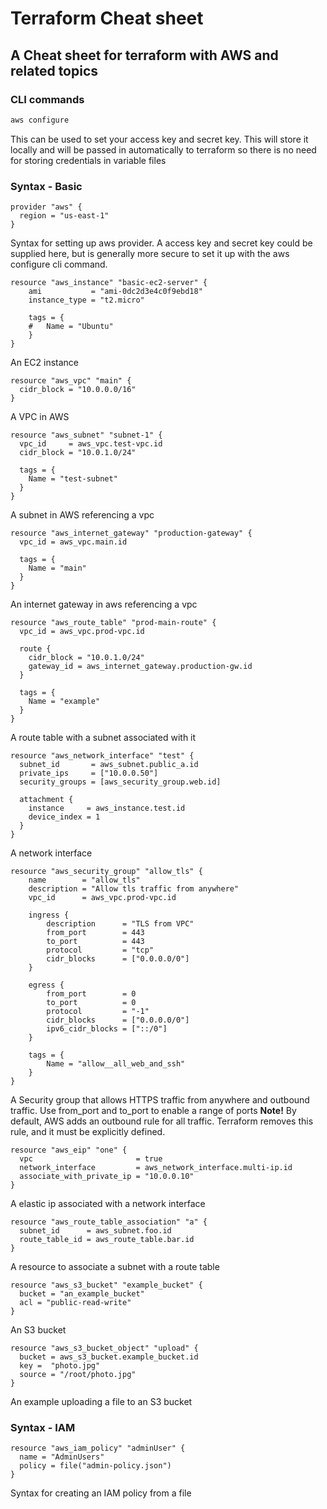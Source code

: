 # Terraform Cheat sheet
## A Cheat sheet for terraform with AWS and related topics

### CLI commands
```bash
aws configure
```
This can be used to set your access key and secret key. This will store it locally and will be passed in automatically to terraform so there is no need for storing credentials in variable files

### Syntax - Basic
```hcl
provider "aws" {
  region = "us-east-1"
}
```
Syntax for setting up aws provider. A access key and secret key could be supplied here, but is generally more secure to set it up with the aws configure cli command.

```hcl
resource "aws_instance" "basic-ec2-server" {
    ami           = "ami-0dc2d3e4c0f9ebd18"
    instance_type = "t2.micro"

    tags = {
    #   Name = "Ubuntu"
    }
}
```
An EC2 instance

```hcl
resource "aws_vpc" "main" {
  cidr_block = "10.0.0.0/16"
}
```
A VPC in AWS

```hcl
resource "aws_subnet" "subnet-1" {
  vpc_id     = aws_vpc.test-vpc.id
  cidr_block = "10.0.1.0/24"

  tags = {
    Name = "test-subnet"
  }
}
```
A subnet in AWS referencing a vpc

```hcl
resource "aws_internet_gateway" "production-gateway" {
  vpc_id = aws_vpc.main.id

  tags = {
    Name = "main"
  }
}
```
An internet gateway in aws referencing a vpc

```hcl
resource "aws_route_table" "prod-main-route" {
  vpc_id = aws_vpc.prod-vpc.id

  route {
    cidr_block = "10.0.1.0/24"
    gateway_id = aws_internet_gateway.production-gw.id
  }

  tags = {
    Name = "example"
  }
}
```
A route table with a subnet associated with it


```hcl
resource "aws_network_interface" "test" {
  subnet_id       = aws_subnet.public_a.id
  private_ips     = ["10.0.0.50"]
  security_groups = [aws_security_group.web.id]

  attachment {
    instance     = aws_instance.test.id
    device_index = 1
  }
}
```
A network interface

```hcl
resource "aws_security_group" "allow_tls" {
    name        = "allow_tls"
    description = "Allow tls traffic from anywhere"
    vpc_id      = aws_vpc.prod-vpc.id

    ingress {
        description      = "TLS from VPC"
        from_port        = 443
        to_port          = 443
        protocol         = "tcp"
        cidr_blocks      = ["0.0.0.0/0"]
    }

    egress {
        from_port        = 0
        to_port          = 0
        protocol         = "-1"
        cidr_blocks      = ["0.0.0.0/0"]
        ipv6_cidr_blocks = ["::/0"]
    }

    tags = {
        Name = "allow__all_web_and_ssh"
    }
}
```
A Security group that allows HTTPS traffic from anywhere and outbound traffic. Use from_port and to_port to enable a range of ports
**Note!** By default, AWS adds an outbound rule for all traffic. Terraform removes this rule, and it must be explicitly defined.

```hcl
resource "aws_eip" "one" {
  vpc                       = true
  network_interface         = aws_network_interface.multi-ip.id
  associate_with_private_ip = "10.0.0.10"
}
```
A elastic ip associated with a network interface

```hcl
resource "aws_route_table_association" "a" {
  subnet_id      = aws_subnet.foo.id
  route_table_id = aws_route_table.bar.id
}
```
A resource to associate a subnet with a route table

```hcl
resource "aws_s3_bucket" "example_bucket" {
  bucket = "an_example_bucket"
  acl = "public-read-write"
}
```
An S3 bucket

```
resource "aws_s3_bucket_object" "upload" {
  bucket = aws_s3_bucket.example_bucket.id
  key =  "photo.jpg"
  source = "/root/photo.jpg"
}
```
An example uploading a file to an S3 bucket

### Syntax - IAM

```hcl
resource "aws_iam_policy" "adminUser" {
  name = "AdminUsers"
  policy = file("admin-policy.json")
}
```
Syntax for creating an IAM policy from a file